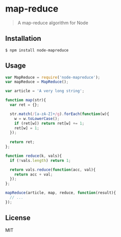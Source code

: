 
# map-reduce

> A map-reduce algorithm for Node

## Installation

    $ npm install node-mapreduce

## Usage

```js
var MapReduce = require('node-mapreduce');
var mapReduce = MapReduce();

var article = 'A very long string';

function map(str){
  var ret = {};

  str.match(/[a-zA-Z]+/g).forEach(function(w){
    w = w.toLowerCase();
    if (ret[w]) return ret[w] += 1;
    ret[w] = 1;
  });
  
  return ret;
};

function reduce(k, vals){
  if (!vals.length) return 1;

  return vals.reduce(function(acc, val){
    return acc + val;
  });
};

mapReduce(article, map, reduce, function(result){
  // ...
});
```

## License

MIT
